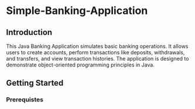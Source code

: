 # Simple-Banking-Application

## Introduction
This Java Banking Application simulates basic banking operations. It allows users to create accounts, perform transactions like deposits, withdrawals, and transfers, and view transaction histories. The application is designed to demonstrate object-oriented programming principles in Java.

## Getting Started
### Prerequistes
